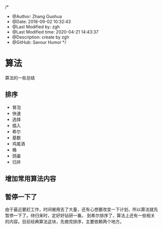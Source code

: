 /*
* @Author: Zhang Guohua
* @Date:   2018-09-02 10:32:43
* @Last Modified by:   zgh
* @Last Modified time: 2020-04-21 14:43:37
* @Description: create by zgh
* @GitHub: Savour Humor
*/
# 算法
算法的一些总结

## 排序
- 冒泡
- 快速
- 选择
- 插入
- 希尔
- 基数
- 鸡尾酒
- 桶
- 鸽巢
- 归并


## 增加常用算法内容

## 暂停一下了
由于最近要赶工作，时间被用去了大量，还有心想要改变一下计划，所以算法就先暂停一下了。待归来时，定好好钻研一番。  到希尔排序了，算法上还有一些相关的内容。目前经典算法这块，先做完排序，主要依赖两个地方。


